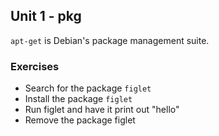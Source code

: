 Unit 1 - pkg
---

`apt-get` is Debian's package management suite.

### **Exercises**

  * Search for the package `figlet`
  * Install the package `figlet`
  * Run figlet and have it print out "hello"
  * Remove the package figlet
